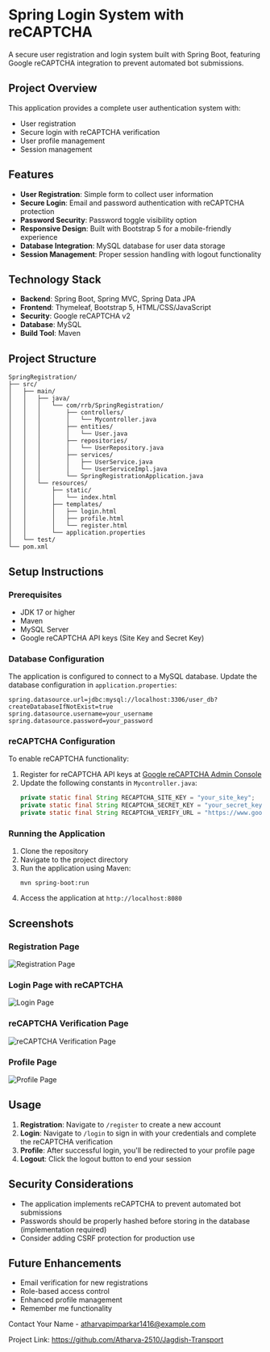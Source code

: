 # Spring Login System with reCAPTCHA

A secure user registration and login system built with Spring Boot, featuring Google reCAPTCHA integration to prevent automated bot submissions.

## Project Overview

This application provides a complete user authentication system with:

- User registration
- Secure login with reCAPTCHA verification
- User profile management
- Session management

## Features

- **User Registration**: Simple form to collect user information
- **Secure Login**: Email and password authentication with reCAPTCHA protection
- **Password Security**: Password toggle visibility option
- **Responsive Design**: Built with Bootstrap 5 for a mobile-friendly experience
- **Database Integration**: MySQL database for user data storage
- **Session Management**: Proper session handling with logout functionality

## Technology Stack

- **Backend**: Spring Boot, Spring MVC, Spring Data JPA
- **Frontend**: Thymeleaf, Bootstrap 5, HTML/CSS/JavaScript
- **Security**: Google reCAPTCHA v2
- **Database**: MySQL
- **Build Tool**: Maven

## Project Structure

```
SpringRegistration/
├── src/
│   ├── main/
│   │   ├── java/
│   │   │   └── com/rrb/SpringRegistration/
│   │   │       ├── controllers/
│   │   │       │   └── Mycontroller.java
│   │   │       ├── entities/
│   │   │       │   └── User.java
│   │   │       ├── repositories/
│   │   │       │   └── UserRepository.java
│   │   │       ├── services/
│   │   │       │   ├── UserService.java
│   │   │       │   └── UserServiceImpl.java
│   │   │       └── SpringRegistrationApplication.java
│   │   └── resources/
│   │       ├── static/
│   │       │   └── index.html
│   │       ├── templates/
│   │       │   ├── login.html
│   │       │   ├── profile.html
│   │       │   └── register.html
│   │       └── application.properties
│   └── test/
└── pom.xml
```

## Setup Instructions

### Prerequisites

- JDK 17 or higher
- Maven
- MySQL Server
- Google reCAPTCHA API keys (Site Key and Secret Key)

### Database Configuration

The application is configured to connect to a MySQL database. Update the database configuration in `application.properties`:

```properties
spring.datasource.url=jdbc:mysql://localhost:3306/user_db?createDatabaseIfNotExist=true
spring.datasource.username=your_username
spring.datasource.password=your_password
```

### reCAPTCHA Configuration

To enable reCAPTCHA functionality:

1. Register for reCAPTCHA API keys at [Google reCAPTCHA Admin Console](https://www.google.com/recaptcha/admin)
2. Update the following constants in `Mycontroller.java`:
   ```java
   private static final String RECAPTCHA_SITE_KEY = "your_site_key";
   private static final String RECAPTCHA_SECRET_KEY = "your_secret_key";
   private static final String RECAPTCHA_VERIFY_URL = "https://www.google.com/recaptcha/api/siteverify";
   ```

### Running the Application

1. Clone the repository
2. Navigate to the project directory
3. Run the application using Maven:
   ```
   mvn spring-boot:run
   ```
4. Access the application at `http://localhost:8080`

## Screenshots

### Registration Page
![Registration Page](img/Register.png)

### Login Page with reCAPTCHA
![Login Page](img/Login.png)


### reCAPTCHA Verification Page
![reCAPTCHA Verification Page](img/Verification.png)

### Profile Page
![Profile Page](img/Home.png)


## Usage

1. **Registration**: Navigate to `/register` to create a new account
2. **Login**: Navigate to `/login` to sign in with your credentials and complete the reCAPTCHA verification
3. **Profile**: After successful login, you'll be redirected to your profile page
4. **Logout**: Click the logout button to end your session

## Security Considerations

- The application implements reCAPTCHA to prevent automated bot submissions
- Passwords should be properly hashed before storing in the database (implementation required)
- Consider adding CSRF protection for production use

## Future Enhancements

- Email verification for new registrations
- Role-based access control
- Enhanced profile management
- Remember me functionality

Contact
Your Name - atharvapimparkar1416@example.com

Project Link: https://github.com/Atharva-2510/Jagdish-Transport
